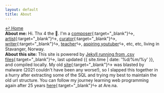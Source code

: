 ```yaml
---
layout: default
title: About
---
```

<a href="../">↩ Home</a>  
<b>About me:</b> Hi. Thx 4 the 👀. I'm a [composer](https://hiddennoise.org/){:target="_blank"}↪, [artist](../things/){:target="_blank"}↪, [curator](https://www.kunsthallesanktgallen.ch/en/exhibition/959/ALLIEATINADAY2024){:target="_blank"}↪, [writer](https://www.are.na/editorial/the-north-face){:target="_blank"}↪, [teacher](https://uit.no/studiesteder/kabelvag/filmkunstskolen)↪, [aspiring youtuber](https://www.youtube.com/user/coryarcangel)↪, etc, etc, living in Stavanger, Norway.  
<b>About this site:</b> This site is powered by [Jekyll running from .csv files](https://github.com/coryarcangel/coryarcangel.com-2021){:target="_blank"}↪, last updated {{ site.time | date: '%d/%m/%y' }}, and compiled locally. My old [site](https://conifer.rhizome.org/cory_arcangel/coryarcangelcom/20211205113448/https://coryarcangel.com/){:target="_blank"}↪ was blasted by malware (2021 couldn't have been any worse!), so I slapped this together in a hurry after extracting some of the SQL and trying my best to maintain the old url structure. You can follow my journey learning web programming again after 25 years [here](https://www.are.na/cory-arcangel/web-programming-swlfeldb7o){:target="_blank"}↪ at Are.na️. 
